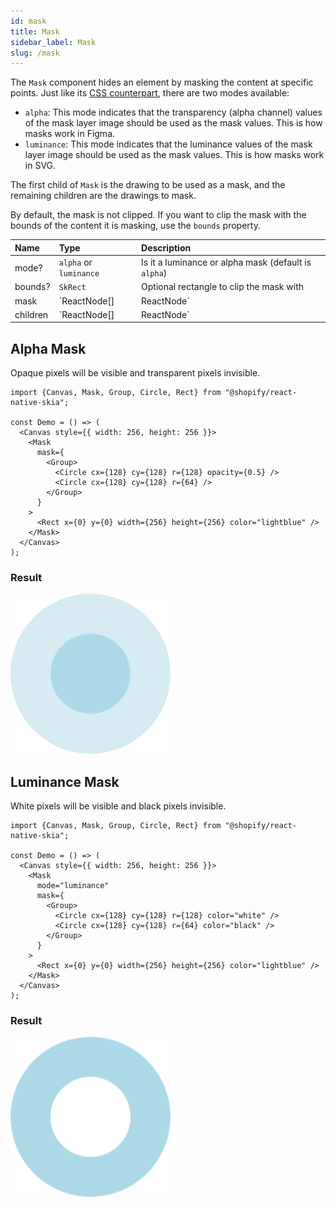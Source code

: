 ```yaml
---
id: mask
title: Mask
sidebar_label: Mask
slug: /mask
---
```


The `Mask` component hides an element by masking the content at specific points.
Just like its [CSS counterpart](https://developer.mozilla.org/en-US/docs/Web/CSS/mask), there are two modes available:
* `alpha`: This mode indicates that the transparency (alpha channel) values of the mask layer image should be used as the mask values. This is how masks work in Figma.
* `luminance`: This mode indicates that the luminance values of the mask layer image should be used as the mask values. This is how masks work in SVG.

The first child of `Mask` is the drawing to be used as a mask, and the remaining children are the drawings to mask.

By default, the mask is not clipped. If you want to clip the mask with the bounds of the content it is masking, use the `bounds` property. 

| Name      | Type                      | Description                                                   |
|:----------|:--------------------------|:--------------------------------------------------------------|
| mode?     | `alpha` or `luminance`    | Is it a luminance or alpha mask (default is `alpha`)          |
| bounds?   | `SkRect`                  | Optional rectangle to clip the mask with                      |
| mask      | `ReactNode[] | ReactNode` | Mask definition | 
| children  | `ReactNode[] | ReactNode` | Content to mask |

## Alpha Mask

Opaque pixels will be visible and transparent pixels invisible.

```tsx twoslash
import {Canvas, Mask, Group, Circle, Rect} from "@shopify/react-native-skia";

const Demo = () => (
  <Canvas style={{ width: 256, height: 256 }}>
    <Mask
      mask={
        <Group>
          <Circle cx={128} cy={128} r={128} opacity={0.5} />
          <Circle cx={128} cy={128} r={64} />
        </Group>
      }
    >
      <Rect x={0} y={0} width={256} height={256} color="lightblue" />
    </Mask>
  </Canvas>
);
```

### Result

![Alpha Mask](assets/mask/alpha.png)

## Luminance Mask

White pixels will be visible and black pixels invisible.

```tsx twoslash
import {Canvas, Mask, Group, Circle, Rect} from "@shopify/react-native-skia";

const Demo = () => (
  <Canvas style={{ width: 256, height: 256 }}>
    <Mask
      mode="luminance"
      mask={
        <Group>
          <Circle cx={128} cy={128} r={128} color="white" />
          <Circle cx={128} cy={128} r={64} color="black" />
        </Group>
      }
    >
      <Rect x={0} y={0} width={256} height={256} color="lightblue" />
    </Mask>
  </Canvas>
);
```

### Result

![Luminance Mask](assets/mask/luminance.png)